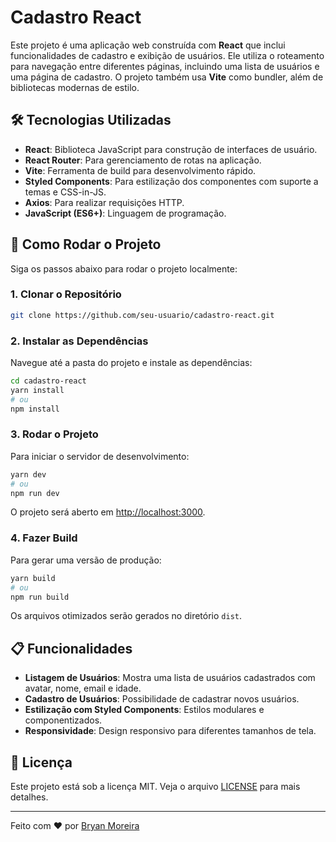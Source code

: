 
# Cadastro React

Este projeto é uma aplicação web construída com **React** que inclui funcionalidades de cadastro e exibição de usuários. Ele utiliza o roteamento para navegação entre diferentes páginas, incluindo uma lista de usuários e uma página de cadastro. O projeto também usa **Vite** como bundler, além de bibliotecas modernas de estilo.

## 🛠️ Tecnologias Utilizadas

- **React**: Biblioteca JavaScript para construção de interfaces de usuário.
- **React Router**: Para gerenciamento de rotas na aplicação.
- **Vite**: Ferramenta de build para desenvolvimento rápido.
- **Styled Components**: Para estilização dos componentes com suporte a temas e CSS-in-JS.
- **Axios**: Para realizar requisições HTTP.
- **JavaScript (ES6+)**: Linguagem de programação.

## 🚀 Como Rodar o Projeto

Siga os passos abaixo para rodar o projeto localmente:

### 1. Clonar o Repositório

```bash
git clone https://github.com/seu-usuario/cadastro-react.git
```

### 2. Instalar as Dependências

Navegue até a pasta do projeto e instale as dependências:

```bash
cd cadastro-react
yarn install
# ou
npm install
```

### 3. Rodar o Projeto

Para iniciar o servidor de desenvolvimento:

```bash
yarn dev
# ou
npm run dev
```

O projeto será aberto em [http://localhost:3000](http://localhost:3000).

### 4. Fazer Build

Para gerar uma versão de produção:

```bash
yarn build
# ou
npm run build
```

Os arquivos otimizados serão gerados no diretório `dist`.

## 📋 Funcionalidades

- **Listagem de Usuários**: Mostra uma lista de usuários cadastrados com avatar, nome, email e idade.
- **Cadastro de Usuários**: Possibilidade de cadastrar novos usuários.
- **Estilização com Styled Components**: Estilos modulares e componentizados.
- **Responsividade**: Design responsivo para diferentes tamanhos de tela.

## 📄 Licença

Este projeto está sob a licença MIT. Veja o arquivo [LICENSE](LICENSE) para mais detalhes.

---

Feito com ❤️ por [Bryan Moreira](https://github.com/Bryanmoreira2)
